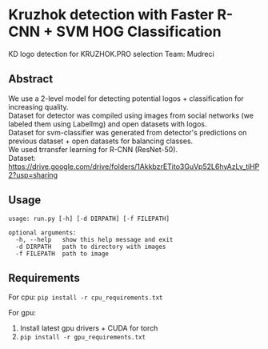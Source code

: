 # Kruzhok detection with Faster R-CNN + SVM HOG Classification
KD logo detection for KRUZHOK.PRO selection
Team: Mudreci

## Abstract
We use a 2-level model for detecting potential logos + classification for increasing quality.  
Dataset for detector was compiled using images from social networks (we labeled them using LabelImg) and open datasets with logos.  
Dataset for svm-classifier was generated from detector's predictions on previous dataset + open datasets for balancing classes.  
We used trransfer learning for R-CNN (ResNet-50).  
Dataset: https://drive.google.com/drive/folders/1AkkbzrETito3GuVp52L6hyAzLv_tiHP2?usp=sharing

## Usage

```
usage: run.py [-h] [-d DIRPATH] [-f FILEPATH]

optional arguments:
  -h, --help   show this help message and exit
  -d DIRPATH   path to directory with images
  -f FILEPATH  path to image
```


## Requirements
For cpu:
`pip install -r cpu_requirements.txt`

For gpu:
1) Install latest gpu drivers + CUDA for torch
2) `pip install -r gpu_requirements.txt`
